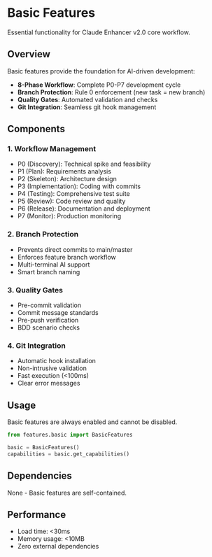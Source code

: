 # Basic Features

Essential functionality for Claude Enhancer v2.0 core workflow.

## Overview

Basic features provide the foundation for AI-driven development:

- **8-Phase Workflow**: Complete P0-P7 development cycle
- **Branch Protection**: Rule 0 enforcement (new task = new branch)
- **Quality Gates**: Automated validation and checks
- **Git Integration**: Seamless git hook management

## Components

### 1. Workflow Management
- P0 (Discovery): Technical spike and feasibility
- P1 (Plan): Requirements analysis
- P2 (Skeleton): Architecture design
- P3 (Implementation): Coding with commits
- P4 (Testing): Comprehensive test suite
- P5 (Review): Code review and quality
- P6 (Release): Documentation and deployment
- P7 (Monitor): Production monitoring

### 2. Branch Protection
- Prevents direct commits to main/master
- Enforces feature branch workflow
- Multi-terminal AI support
- Smart branch naming

### 3. Quality Gates
- Pre-commit validation
- Commit message standards
- Pre-push verification
- BDD scenario checks

### 4. Git Integration
- Automatic hook installation
- Non-intrusive validation
- Fast execution (<100ms)
- Clear error messages

## Usage

Basic features are always enabled and cannot be disabled.

```python
from features.basic import BasicFeatures

basic = BasicFeatures()
capabilities = basic.get_capabilities()
```

## Dependencies

None - Basic features are self-contained.

## Performance

- Load time: <30ms
- Memory usage: <10MB
- Zero external dependencies
